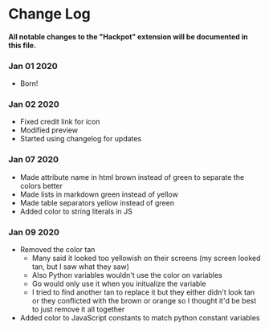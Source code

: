 # Change Log

#### All notable changes to the "Hackpot" extension will be documented in this file.

### Jan 01 2020
* Born!

### Jan 02 2020
* Fixed credit link for icon
* Modified preview
* Started using changelog for updates

### Jan 07 2020
* Made attribute name in html brown instead of green to separate the colors better
* Made lists in markdown green instead of yellow
* Made table separators yellow instead of green
* Added color to string literals in JS

### Jan 09 2020
* Removed the color tan
  * Many said it looked too yellowish on their screens (my screen looked tan, but I saw what they saw)
  * Also Python variables wouldn't use the color on variables
  * Go would only use it when you initualize the variable
  * I tried to find another tan to replace it but they either didn't look tan or they conflicted with the brown or orange so I thought it'd be best to just remove it all together
* Added color to JavaScript constants to match python constant variables
